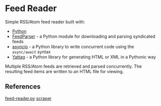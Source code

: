# Feed Reader

Simple RSS/Atom feed reader built with:
- [Python](https://www.python.org/)
- [FeedParser](https://pythonhosted.org/feedparser/) - a Python module for downloading and parsing syndicated feeds
- [asyncio](https://docs.python.org/3/library/asyncio.html) - a Python library to write concurrent code using the `async/await` syntax
- [Yattag](https://www.yattag.org/) - a Python library for generating HTML or XML in a Pythonic way

Multiple RSS/Atom feeds are retrieved and parsed concurrently. The resulting feed items are written to an HTML file for viewing.


## References
[feed-reader.py](https://github.com/gkbrk/scripts/blob/master/feed-reader.py)
[scraper](https://pastebin.com/RRm7RH6t)